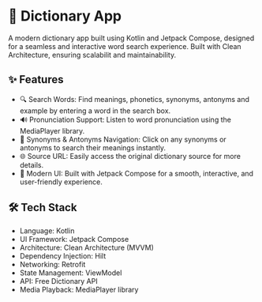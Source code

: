 # 📖 Dictionary App

A modern dictionary app built using Kotlin and Jetpack Compose, designed for a seamless and interactive word search experience. Built with Clean Architecture, ensuring scalabilit and maintainability.

## ✨ Features
* 🔍 Search Words: Find meanings, phonetics, synonyms, antonyms and example by entering a word in the search box.
* 🔊 Pronunciation Support: Listen to word pronunciation using the MediaPlayer library.
* 🔗 Synonyms & Antonyms Navigation: Click on any synonyms or antonyms to search their meanings instantly.
* 🌐 Source URL: Easily access the original dictionary source for more details.
* 🎨 Modern UI: Built with Jetpack Compose for a smooth, interactive, and user-friendly experience.

## 🛠️ Tech Stack
* Language: Kotlin
* UI Framework: Jetpack Compose
* Architecture: Clean Architecture (MVVM)
* Dependency Injection: Hilt
* Networking: Retrofit
* State Management: ViewModel
* API: Free Dictionary API
* Media Playback: MediaPlayer library


